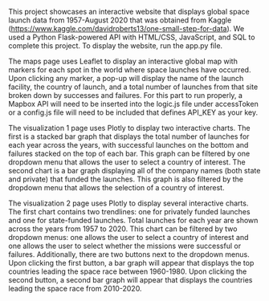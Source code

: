 This project showcases an interactive website that displays global space launch data from 1957-August 2020 that was obtained from Kaggle (https://www.kaggle.com/davidroberts13/one-small-step-for-data). We used a Python Flask-powered API with HTML/CSS, JavaScript, and SQL to complete this project. To display the website, run the app.py file.

The maps page uses Leaflet to display an interactive global map with markers for each spot in the world where space launches have occurred. Upon clicking any marker, a pop-up will display the name of the launch facility, the country of launch, and a total number of launches from that site broken down by successes and failures.
For this part to run properly, a Mapbox API will need to be inserted into the logic.js file under accessToken or a config.js file will need to be included that defines API_KEY as your key.   

The visualization 1 page uses Plotly to display two interactive charts. The first is a stacked bar graph that displays the total number of launches for each year across the years, with successful launches on the bottom and failures stacked on the top of each bar. This graph can be filtered by one dropdown menu that allows the user to select a country of interest. The second chart is a bar graph displaying all of the company names (both state and private) that funded the launches. This graph is also filtered by the dropdown menu that allows the selection of a country of interest. 

The visualization 2 page uses Plotly to display several interactive charts. The first chart contains two trendlines: one for privately funded launches and one for state-funded launches. Total launches for each year are shown across the years from 1957 to 2020. This chart can be filtered by two dropdown menus: one allows the user to select a country of interest and one allows the user to select whether the missions were successful or failures. Additionally, there are two buttons next to the dropdown menus. Upon clicking the first button, a bar graph will appear that displays the top countries leading the space race between 1960-1980. Upon clicking the second button, a second bar graph will appear that displays the countries leading the space race from 2010-2020.

 
